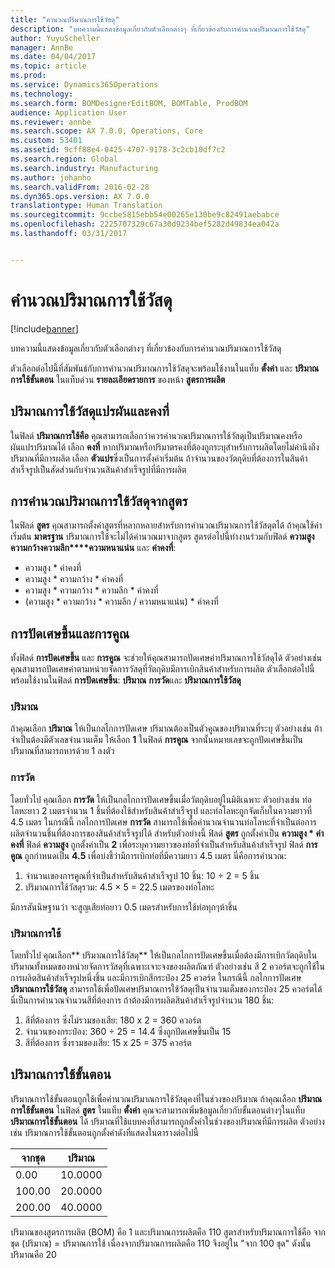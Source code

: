 ```yaml
---
title: "คำนวณปริมาณการใช้วัสดุ"
description: "บทความนี้แสดงข้อมูลเกี่ยวกับตัวเลือกต่างๆ ที่เกี่ยวข้องกับการคำนวณปริมาณการใช้วัสดุ"
author: YuyuScheller
manager: AnnBe
ms.date: 04/04/2017
ms.topic: article
ms.prod: 
ms.service: Dynamics365Operations
ms.technology: 
ms.search.form: BOMDesignerEditBOM, BOMTable, ProdBOM
audience: Application User
ms.reviewer: annbe
ms.search.scope: AX 7.0.0, Operations, Core
ms.custom: 53401
ms.assetid: 9cff88e4-0425-4707-9178-3c2cb10df7c2
ms.search.region: Global
ms.search.industry: Manufacturing
ms.author: johanho
ms.search.validFrom: 2016-02-28
ms.dyn365.ops.version: AX 7.0.0
translationtype: Human Translation
ms.sourcegitcommit: 9ccbe5815ebb54e00265e130be9c82491aebabce
ms.openlocfilehash: 2225707329c67a30d9234bef5282d49834ea042a
ms.lasthandoff: 03/31/2017


---
```


# <a name="calculate-material-consumption"></a>คำนวณปริมาณการใช้วัสดุ

[!include[banner](../includes/banner.md)]


บทความนี้แสดงข้อมูลเกี่ยวกับตัวเลือกต่างๆ ที่เกี่ยวข้องกับการคำนวณปริมาณการใช้วัสดุ 

ตัวเลือกต่อไปนี้ที่สัมพันธ์กับการคำนวณปริมาณการใช้วัสดุจะพร้อมใช้งานในแท็บ **ตั้งค่า** และ **ปริมาณการใช้ขั้นตอน** ในแท็บด่วน **รายละเอียดรายการ** ของหน้า **สูตรการผลิต**

## <a name="variable-and-constant-consumption"></a>ปริมาณการใช้วัสดุแปรผันและคงที่
ในฟิลด์ **ปริมาณการใช้คือ** คุณสามารถเลือกว่าควรคำนวณปริมาณการใช้วัสดุเป็นปริมาณคงหรือผันแปรปริมาณได้ เลือก **คงที่** หากปริมาณหรือปริมาตรคงที่ต้องถูกระบุสำหรับการผลิตโดยไม่คำนึงถึงปริมาณที่มีการผลิต เลือก **ตัวแปร**ซึ่งเป็นการตั้งค่าเริ่มต้น ถ้าจำนวนของวัตถุดิบที่ต้องการในสินค้าสำเร็จรูปเป็นสัดส่วนกับจำนวนสินค้าสำเร็จรูปที่มีการผลิต

## <a name="calculating-consumption-from-a-formula"></a>การคำนวณปริมาณการใช้วัสดุจากสูตร
ในฟิลด์ **สูตร** คุณสามารถตั้งค่าสูตรที่หลากหลายสำหรับการคำนวณปริมาณการใช้วัสดุตได้ ถ้าคุณใช้ค่าเริ่มต้น **มาตรฐาน** ปริมาณการใช้จะไม่ได้คำนวณมาจากสูตร สูตรต่อไปนี้ทำงานร่วมกับฟิลด์ **ความสูง****ความกว้าง****ความลึก****ความหนาแน่น** และ **ค่าคงที่**:

-   ความสูง \* ค่าคงที่
-   ความสูง \* ความกว้าง \* ค่าคงที่
-   ความสูง \* ความกว้าง \* ความลึก \* ค่าคงที่
-   (ความสูง \* ความกว้าง \* ความลึก / ความหนาแน่น) \* ค่าคงที่

## <a name="rounding-up-and-multiples"></a>การปัดเศษขึ้นและการคูณ
ทั้งฟิลด์ **การปัดเศษขึ้น** และ **การคูณ** จะช่วยให้คุณสามารถปัดเศษค่าปริมาณการใช้วัสดุได้ ตัวอย่างเช่น คุณสามารถปัดเศษค่าตามหน่วยจัดการวัสดุที่วัตถุดิบมีการเบิกสินค้าสำหรับการผลิต ตัวเลือกต่อไปนี้พร้อมใช้งานในฟิลด์ **การปัดเศษขึ้น**: **ปริมาณ** **การวัด**และ **ปริมาณการใช้วัสดุ**

### <a name="quantity"></a>ปริมาณ

ถ้าคุณเลือก **ปริมาณ** ให้เป็นกลไกการปัดเศษ ปริมาณต้องเป็นตัวคูณของปริมาณที่ระบุ ตัวอย่างเช่น ถ้าจำเป็นต้องมีตัวเลขจำนวนเต็ม ให้เลือก **1** ในฟิลด์ **การคูณ** จากนั้นหมายเลขจะถูกปัดเศษขึ้นเป็นปริมาณที่สามารถหารด้วย 1 ลงตัว

### <a name="measurement"></a>การวัด

โดยทั่วไป คุณเลือก **การวัด** ให้เป็นกลไกการปัดเศษขึ้นเมื่อวัตถุดิบอยู่ในมิติเฉพาะ ตัวอย่างเช่น ท่อโลหะยาว 2 เมตรจำนวน 1 ชิ้นที่ต้องใช้สำหรับสินค้าสำเร็จรูป และท่อโลหะถูกจัดเก็บในความยาวที่ 4.5 เมตร ในกรณีนี้ กลไกการปัดเศษ **การวัด** สามารถใช้เพื่อคำนวณจำนวนท่อโลหะที่จำเป็นต่อการผลิตจำนวนชิ้นที่ต้องการของสินค้าสำเร็จรูปได้ สำหรับตัวอย่างนี้ ฟิลด์ **สูตร** ถูกตั้งค่าเป็น **ความสูง \* ค่าคงที่** ฟิลด์ **ความสูง** ถูกตั้งค่าเป็น **2** เพื่อระบุความยาวของท่อที่จำเป็นสำหรับสินค้าสำเร็จรูป ฟิลด์ **การคูณ** ถูกกำหนดเป็น **4.5** เพื่อบ่งชี้ว่ามีการเบิกท่อที่มีความยาว 4.5 เมตร นี่คือการคำนวณ:

1.  จำนวนเของการคูณที่จำเป็นสำหรับสินค้าสำเร็จรูป 10 ชิ้น: 10 ÷ 2 = 5 ชิ้น
2.  ปริมาณการใช้วัสดุรวม: 4.5 × 5 = 22.5 เมตรของท่อโลหะ

มีการสันนิษฐานว่า จะสูญเสียท่อยาว 0.5 เมตรสำหรับการใช้ท่อทุกๆห้าชิ้น

### <a name="consumption"></a>ปริมาณการใช้

โดยทั่วไป คุณเลือก** ปริมาณการใช้วัสดุ** ให้เป็นกลไกการปัดเศษขึ้นเมื่อต้องมีการเบิกวัตถุดิบในปริมาณทั้งหมดของหน่วยจัดการวัสดุที่เฉพาะเจาะจงของผลิตภัณฑ์ ตัวอย่างเช่น สี 2 ควอร์ตจะถูกใช้ในการผลิตสินค้าสำเร็จรูปหนึ่งชิ้น และมีการเบิกสีกระป๋อง 25 ควอร์ต ในกรณีนี้ กลไกการปัดเศษ **ปริมาณการใช้วัสดุ** สามารถใช้เพื่อปัดเศษปริมาณการใช้วัสดุเป็นจำนวนเต็มของกระป๋อง 25 ควอร์ตได้ นี่เป็นการคำนวณจำนวนสีที่ต้องการ ถ้าต้องมีการผลิตสินค้าสำเร็จรูปจำนวน 180 ชิ้น:

1.  สีที่ต้องการ ซึ่งไม่รวมของเสีย: 180 x 2 = 360 ควอร์ต
2.  จำนวนของกระป๋อง: 360 ÷ 25 = 14.4 ซึ่งถูกปัดเศษขึ้นเป็น 15
3.  สีที่ต้องการ ซึ่งรวมของเสีย: 15 x 25 = 375 ควอร์ต

## <a name="step-consumption"></a>ปริมาณการใช้ขั้นตอน
ปริมาณการใช้ขั้นตอนถูกใช้เพื่อคำนวณปริมาณการใช้วัสดุคงที่ในช่วงของปริมาณ ถ้าคุณเลือก **ปริมาณการใช้ขั้นตอน** ในฟิลด์ **สูตร** ในแท็บ **ตั้งค่า** คุณจะสามารถเพิ่มข้อมูลเกี่ยวกับขั้นตอนต่างๆในแท็บ **ปริมาณการใช้ขั้นตอน** ได้ ปริมาณที่ใช้แบบคงที่สามารถถูกตั้งค่าในช่วงของปริมาณที่มีการผลิต ตัวอย่างเช่น ปริมาณการใช้ขั้นตอนถูกตั้งค่าดังที่แสดงในตารางต่อไปนี้

| จากชุด | ปริมาณ |
|-------------|----------|
| 0.00        | 10.0000  |
| 100.00      | 20.0000  |
| 200.00      | 40.0000  |

ปริมาณของสูตรการผลิต (BOM) คือ 1 และปริมาณการผลิตคือ 110 สูตรสำหรับปริมาณการใช้คือ จากชุด (ปริมาณ) = ปริมาณการใช้ เนื่องจากปริมาณการผลิตคือ 110 จึงอยู่ใน "จาก 100 ชุด" ดังนั้น ปริมาณคือ 20




